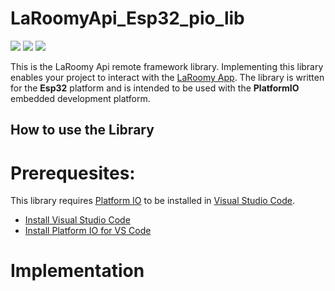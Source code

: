 # LaRoomyApi_Esp32_pio_lib
![](https://img.shields.io/badge/Platform-espressif32-green)
![](https://img.shields.io/badge/Environment-PlatformIO-9cf)
![](https://img.shields.io/github/last-commit/LaRoomy/LaRoomyApi_Esp32_pio_lib)

This is the LaRoomy Api remote framework library. Implementing this library enables your project to interact with the [LaRoomy App](https://www.laroomy.com). The library is written for the **Esp32** platform and is intended to be used with the **PlatformIO** embedded development platform.
 
## How to use the Library

# Prerequesites:

This library requires [Platform IO](https://platformio.org/platformio-ide) to be installed in [Visual Studio Code](https://code.visualstudio.com/).
- [Install Visual Studio Code](https://code.visualstudio.com/)
- [Install Platform IO for VS Code ](https://docs.platformio.org/en/latest/integration/ide/vscode.html#installation)


# Implementation

